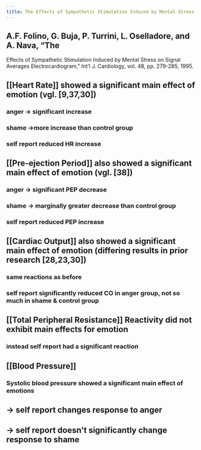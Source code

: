 ```yaml
---
title: The Effects of Sympathetic Stimulation Induced by Mental Stress on Signal Averages Electrocardiogram
---
```


## A.F. Folino, G. Buja, P. Turrini, L. Oselladore, and A. Nava, “The
Effects of Sympathetic Stimulation Induced by Mental Stress on
Signal Averages Electrocardiogram,” Int’l J. Cardiology, vol. 48,
pp. 279-285, 1995.
## [[Heart Rate]] showed a significant main effect of emotion (vgl. [9,37,30])
### anger -> significant increase
### shame ->more  increase than control group
### self report reduced HR increase
## [[Pre-ejection Period]] also showed a significant main effect of emotion (vgl. [38])
### anger -> significant PEP decrease
### shame -> marginally greater decrease than control group
### self report reduced PEP increase
## [[Cardiac Output]] also showed a significant main effect of emotion (differing results in prior research [28,23,30])
### same reactions as before
### self report significantly reduced CO in anger group, not so much in shame & control group
## [[Total Peripheral Resistance]] Reactivity did not exhibit main effects for emotion
### instead self report had a significant reaction
## [[Blood Pressure]]
### Systolic blood pressure showed a significant main effect of emotions
## -> self report changes response to anger
## -> self report doesn't significantly change response to shame
